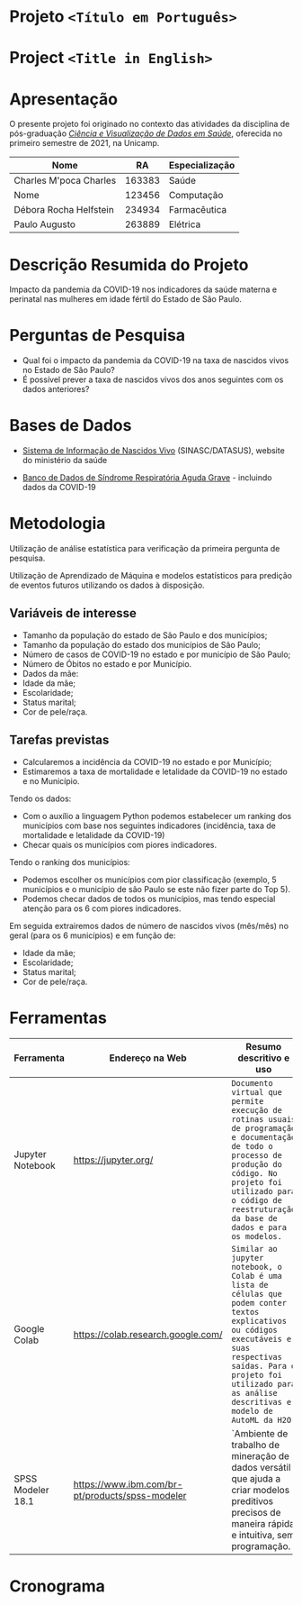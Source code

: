 # Projeto `<Título em Português>`
# Project `<Title in English>`

# Apresentação

O presente projeto foi originado no contexto das atividades da disciplina de pós-graduação [*Ciência e Visualização de Dados em Saúde*](https://github.com/datasci4health/home), oferecida no primeiro semestre de 2021, na Unicamp.


|Nome  | RA | Especialização|
|--|--|--|
|Charles M'poca Charles | 163383 | Saúde|
| Nome | 123456  | Computação|
| Débora Rocha Helfstein  | 234934  | Farmacêutica|
| Paulo Augusto | 263889 | Elétrica |


# Descrição Resumida do Projeto
Impacto da pandemia da COVID-19 nos indicadores da saúde materna e perinatal nas mulheres em idade fértil do Estado de São Paulo.

# Perguntas de Pesquisa
 - Qual foi o impacto da pandemia da COVID-19 na taxa de nascidos vivos no Estado de São Paulo?
 - É possível prever a taxa de nascidos vivos dos anos seguintes com os dados anteriores?


# Bases de Dados

 - [Sistema de Informação de Nascidos Vivo](https://datasus.saude.gov.br/transferencia-de-arquivos/) (SINASC/DATASUS), website do ministério da saúde

 - [Banco de Dados de Síndrome Respiratória Aguda Grave](https://opendatasus.saude.gov.br/dataset/bd-srag-2021) - incluindo dados da COVID-19

# Metodologia

Utilização de análise estatística para verificação da primeira pergunta de pesquisa.

Utilização de Aprendizado de Máquina e modelos estatísticos para predição de eventos futuros utilizando os dados à disposição.

## Variáveis de interesse

 - Tamanho da população do estado de São Paulo e dos municípios;
 - Tamanho da população do estado dos municípios de São Paulo;
 - Número de casos de COVID-19 no estado e por município de São Paulo;
 - Número de Óbitos no estado e por Município.
 - Dados da mãe:
 - Idade da mãe;
 - Escolaridade;
 - Status marital;
 - Cor de pele/raça.

## Tarefas previstas
 - Calcularemos a incidência da COVID-19 no estado e por Município;
 - Estimaremos a taxa de mortalidade e letalidade da COVID-19 no estado e no Município.

Tendo os dados:
 - Com o auxílio a linguagem Python podemos estabelecer um ranking dos municípios com base nos seguintes indicadores (incidência, taxa de mortalidade e letalidade da COVID-19)
 - Checar quais os municípios com piores indicadores.

Tendo o ranking dos municípios:
 - Podemos escolher os municípios com pior classificação (exemplo, 5 municípios e o município de são Paulo se este não fizer parte do Top 5).
 - Podemos checar dados de todos os municípios, mas tendo especial atenção para os 6 com piores indicadores.

Em seguida extrairemos dados de número de nascidos vivos (mês/mês) no geral (para os 6 municípios) e em função de:
 - Idade da mãe;
 - Escolaridade;
 - Status marital;
 - Cor de pele/raça.

# Ferramentas

Ferramenta | Endereço na Web | Resumo descritivo e uso
----- | ----- | -----
Jupyter Notebook | https://jupyter.org/ | `Documento virtual que permite execução de rotinas usuais de programação e documentação de todo o processo de produção do código. No projeto foi utilizado para o código de reestruturação da base de dados e para os modelos.`
Google Colab | https://colab.research.google.com/ | `Similar ao jupyter notebook, o Colab é uma lista de células que podem conter textos explicativos ou códigos executáveis e suas respectivas saídas. Para o projeto foi utilizado para as análise descritivas e modelo de AutoML da H2O.`
SPSS Modeler 18.1 | https://www.ibm.com/br-pt/products/spss-modeler | `Ambiente de trabalho de mineração de dados versátil que ajuda a criar modelos preditivos precisos de maneira rápida e intuitiva, sem programação.

# Cronograma
